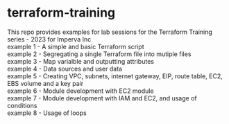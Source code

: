 # terraform-training  
This repo provides examples for lab sessions for the Terraform Training series - 2023 for Imperva Inc   
example 1 - A simple and basic Terraform script  
example 2 - Segregating a single Terraform file into mutiple files  
example 3 - Map varialble and outputting attributes   
example 4 - Data sources and user data  
example 5 - Creating VPC, subnets, internet gateway, EIP, route table, EC2, EBS volume and a key pair  
example 6 - Module development with EC2 module  
example 7 - Module development with IAM and EC2, and usage of conditions   
example 8 - Usage of loops  
